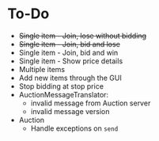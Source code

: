 # To-Do
* ~~Single item - Join, lose without bidding~~
* ~~Single item - Join, bid and lose~~
* Single item - Join, bid and win
* Single item - Show price details
* Multiple items
* Add new items through the GUI
* Stop bidding at stop price
* AuctionMessageTranslator:
  * invalid message from Auction server
  * invalid message version
* Auction
  * Handle exceptions on `send`
